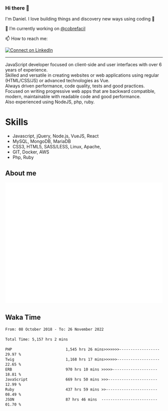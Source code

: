 ### Hi there 👋

I'm Daniel. I love building things and discovery new ways using coding :raised_hands: 

🔭 I’m currently working on [@cobrefacil](https://www.cobrefacil.com.br/)

📫 How to reach me:

[![Connect on LinkedIn](https://img.shields.io/badge/--linkedin?label=LinkedIn&logo=LinkedIn&style=social)](https://www.linkedin.com/in/daniel-cerverizzo/)

---

JavaScript developer focused on client-side and user interfaces with over 6 years of experience.  
Skilled and versatile in creating websites or web applications using regular (HTML/CSS/JS) or advanced technologies as Vue.  
Always driven performance, code quality, tests and good practices.  
 Focused on writing progressive web apps that are backward compatible, modern, maintainable with readable code and good performance.  
Also experienced using NodeJS, php, ruby. 


# Skills

 - Javascript, jQuery, Node.js, VueJS, React
 - MySQL, MongoDB, MariaDB    
 - CSS3, HTML5, SASS/LESS,  Linux, Apache,
 - GIT, Docker, AWS
 - Php, Ruby

## About me

![Metrics](/github-metrics.svg)

## Waka Time

<!--START_SECTION:waka-->

```text
From: 08 October 2018 - To: 26 November 2022

Total Time: 5,157 hrs 2 mins

PHP                        1,545 hrs 26 mins>>>>>>>------------------   29.97 %
Twig                       1,168 hrs 17 mins>>>>>>-------------------   22.65 %
ERB                        970 hrs 10 mins >>>>>--------------------   18.81 %
JavaScript                 669 hrs 50 mins >>>----------------------   12.99 %
Ruby                       437 hrs 59 mins >>-----------------------   08.49 %
JSON                       87 hrs 46 mins  -------------------------   01.70 %
```

<!--END_SECTION:waka-->

